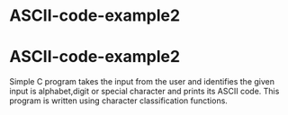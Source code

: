 # ASCII-code-example2
# ASCII-code-example2
Simple C program takes the input from the user and identifies the given input is alphabet,digit or special character and prints its ASCII code.
This program is written using character classification functions.
